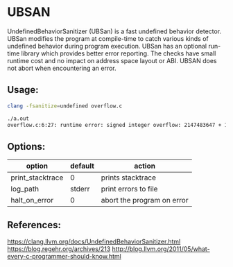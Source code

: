 # UBSAN


UndefinedBehaviorSanitizer (UBSan) is a fast undefined behavior detector. UBSan modifies the program at compile-time to catch various kinds of undefined behavior during program execution.
UBSan has an optional run-time library which provides better error reporting. The checks have small runtime cost and no impact on address space layout or ABI. UBSAN does not abort when encountering an error.

## Usage:

```bash
clang -fsanitize=undefined overflow.c

./a.out
overflow.c:6:27: runtime error: signed integer overflow: 2147483647 + 1 cannot be represented in type 'int'
```

## Options:

| option | default | action|
| ------ | ------- | ----- |
| print_stacktrace | 0 | prints stacktrace |
| log_path | stderr | print errors to file |
| halt_on_error | 0 | abort the program on error |

## References:
https://clang.llvm.org/docs/UndefinedBehaviorSanitizer.html
https://blog.regehr.org/archives/213
http://blog.llvm.org/2011/05/what-every-c-programmer-should-know.html
